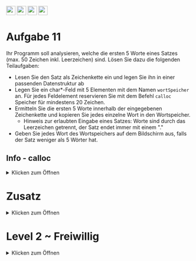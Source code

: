 <a href="https://github.com/hshf1/VorlesungC/discussions"><img src="https://img.shields.io/badge/Allgemein-Q%26A-informational?logo=github" height="25"/></a>
<a href="https://github.com/hshf1/VorlesungC/discussions/categories/02_übungsaufgaben"><img src="https://img.shields.io/badge/Übungsaufgaben-Q%26A-informational?logo=c" height="25"/></a>
<a href="https://github.com/hshf1/VorlesungC/discussions/16"><img src="https://img.shields.io/badge/Aufgabe_bewerten-red?logo=c" height="25"/></a>
<a href="https://moodle.hs-hannover.de/course/view.php?id=20754"><img src="https://img.shields.io/badge/LearnerLab-orange?logo=c" height="25"/></a>

# Aufgabe 11

Ihr Programm soll analysieren, welche die ersten 5 Worte eines Satzes (max. 50 Zeichen inkl. Leerzeichen) sind.
Lösen Sie dazu die folgenden Teilaufgaben:

- Lesen Sie den Satz als Zeichenkette ein und legen Sie ihn in einer passenden Datenstruktur ab
- Legen Sie ein char*-Feld mit 5 Elementen mit dem Namen ````wortSpeicher```` an. Für jedes Feldelement reservieren Sie mit dem Befehl ```calloc``` Speicher für mindestens 20 Zeichen.
- Ermitteln Sie die ersten 5 Worte innerhalb der eingegebenen Zeichenkette und kopieren Sie jedes einzelne Wort in den Wortspeicher. 
  - Hinweis zur erlaubten Eingabe eines Satzes: Worte sind durch das Leerzeichen getrennt, der Satz endet immer mit einem "."
- Geben Sie jedes Wort des Wortspeichers auf dem Bildschirm aus, falls der Satz weniger als 5 Wörter hat.


## Info - calloc
<details>
  <summary>Klicken zum Öffnen</summary>
  
  calloc reserviert Speicherplatz in Ihrem Rechner, setzt den Speicherinhalt auf 0 und gibt einen Zeiger auf die erste Stelle des Speichers zurück. malloc reserviert Speicher und gibt einen Pointer auf die erste Stelle des Speichers zurück, ohne den Speicher vorher auf 0 zu setzten.
 Beispielaufruf: 
  
  int \*pZeiger; 
	pZeiger = (int\*) calloc(5,sizeof(int));
  
  Verwendung von calloc:
 - Calloc gibt einen "untypisierten" void-Zeiger zurück. Durch ein Typecasting [(int*),(float*),...] kann der in den von Ihnen gewünschten Zeiger umgewandelt werden.
 - In dem Funktionsaufruf werden die Anzahl der Elemente und die Größe angegeben
    - calloc(5,4) -> Es wird Speicher für fünf Werte mit je 5 Byte reserviert (also 20 Byte ingesamt) 
    - calloc(5, sizeof(int)) -> Gute Praxis ist es, die Datengröße des Typs so einzutragen. Datentyp *int* umfasst nicht auf allen Systemen 4 Byte. Wenn doch, dann entspricht dies dem Aufruf calloc(5,4) 
  
  https://www.tutorialspoint.com/c_standard_library/c_function_calloc.htm
  
  </details>

# Zusatz 
<details>
  <summary>Klicken zum Öffnen</summary>
    
Erstellen Sie für Ihre Lösung ein Struktogramm.

</details>

# Level 2 ~ Freiwillig

<details>
  <summary>Klicken zum Öffnen</summary>
  
  WS 15
  
Um einen String zu verschlüsseln, wird folgender Algorithmus verwendet:
  
* Der String wird in Gruppen von vier Zeichen aufgeteilt.
* In jeder Gruppe werden die Zeichen auf den Positionen eins und drei, und zwei und vier jeweils ausgetauscht.
* Bei drei Zeichen wird das Zeichen auf der Position zwei nicht berührt.
* Die letzte Gruppe, die weniger als drei Zeichen beinhaltet, wird nicht modifiziert.
  
Beispielweise wird die Zeichenkette „Hallo Welt!“ in folgende 4er-Gruppen aufgeteilt:
  {H, a, l, l}, {o, , W, e}, {l, t, !}.
  
Durch den Austausch werden folgenden 4er-Gruppen gebildet.
  {l, l, H, a}, {W, e, o, }, {!, t, l}
  
Diese 4er-Gruppen werden als verschlüsselter String zusammengefasst:
  „llHaWeo !tl“
  
Bearbeiten Sie die folgenden Teilaufgaben. Bitte beachten Sie dabei, dass alle Aufgabenteile
unabhängig voneinander gelöst werden können! 
  
  a) Erstellen Sie ein Struktogramm, das den oben erläuterten Algorithmus beschreibt.
  
  b) Programmieren Sie eine Funktion void verschluessele_string (char str[]), die den oben geschilderten Algorithmus realisiert.
  
  c) In der Hauptfunktion implementieren Sie folgende Schritte:
  
* Lesen Sie einen String von der Tastatur ein
* Geben Sie den String zur Kontrolle auf dem Bildschirm aus
* Verschlüsseln Sie den angegebenen String basierend auf der Funktion verschluessele_string ()
* Geben Sie den resultierenden verschlüsselten String zur Kontrolle auf dem Bildschirm aus

</details>
